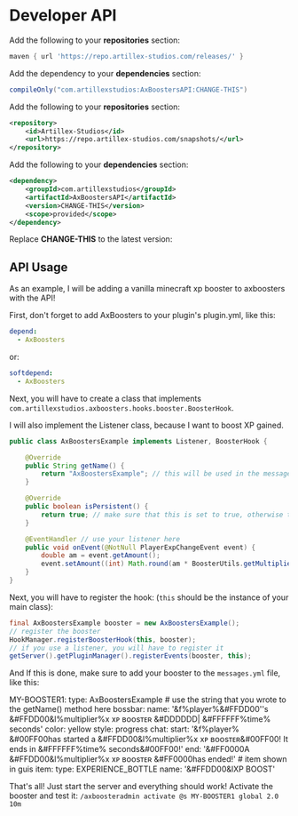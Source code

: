 # Developer API

<tabs>

<tab title="Gradle">

Add the following to your **repositories** section:
```groovy
maven { url 'https://repo.artillex-studios.com/releases/' }
```

Add the dependency to your **dependencies** section:

```groovy
compileOnly("com.artillexstudios:AxBoostersAPI:CHANGE-THIS")
```
</tab>

<tab title="Maven">

Add the following to your **repositories** section:
```xml
<repository>
    <id>Artillex-Studios</id>
    <url>https://repo.artillex-studios.com/snapshots/</url>
</repository>
```

Add the following to your **dependencies** section:

```xml
<dependency>
    <groupId>com.artillexstudios</groupId>
    <artifactId>AxBoostersAPI</artifactId>
    <version>CHANGE-THIS</version>
    <scope>provided</scope>
</dependency>
```
</tab>
</tabs>
<p>Replace <b>CHANGE-THIS</b> to the latest version: <a href="https://repo.artillex-studios.com/#/releases/com/artillexstudios/AxBoostersAPI"><img src="https://repo.artillex-studios.com/api/badge/latest/releases/com/artillexstudios/AxBoostersAPI?color=40c14a&amp;amp;name=AxBoostersAPI" alt=""/></a></p>

## API Usage

As an example, I will be adding a vanilla minecraft xp booster to axboosters with the API!

First, don't forget to add AxBoosters to your plugin's plugin.yml, like this:
```yaml
depend:
  - AxBoosters
```
or:
```yaml
softdepend:
  - AxBoosters
```

Next, you will have to create a class that implements `com.artillexstudios.axboosters.hooks.booster.BoosterHook`.

I will also implement the Listener class, because I want to boost XP gained.
```Java
public class AxBoostersExample implements Listener, BoosterHook {

    @Override
    public String getName() {
        return "AxBoostersExample"; // this will be used in the messages.yml, make sure to set it to a unique string
    }

    @Override
    public boolean isPersistent() {
        return true; // make sure that this is set to true, otherwise the hook will be unloaded on /axboosters reload
    }

    @EventHandler // use your listener here
    public void onEvent(@NotNull PlayerExpChangeEvent event) {
        double am = event.getAmount();
        event.setAmount((int) Math.round(am * BoosterUtils.getMultiplier(event.getPlayer(), getName())));
    }
}
```

Next, you will have to register the hook: (`this` should be the instance of your main class):
```Java
final AxBoostersExample booster = new AxBoostersExample();
// register the booster
HookManager.registerBoosterHook(this, booster);
// if you use a listener, you will have to register it
getServer().getPluginManager().registerEvents(booster, this);
```

And If this is done, make sure to add your booster to the `messages.yml` file, like this:

<code-block lang="yaml" ignore-vars="true">
  MY-BOOSTER1:
    type: AxBoostersExample # use the string that you wrote to the getName() method here
    bossbar:
      name: '&amp;f%player%&amp;#FFDD00''s &amp;#FFDD00&amp;l%multiplier%x xᴘ ʙᴏᴏsᴛᴇʀ &amp;#DDDDDD| &amp;#FFFFFF%time% seconds'
      color: yellow
      style: progress
    chat:
      start: '&amp;f%player% &amp;#00FF00has started a &amp;#FFDD00&amp;l%multiplier%x xᴘ ʙᴏᴏsᴛᴇʀ&amp;#00FF00! It ends in &amp;#FFFFFF%time% seconds&amp;#00FF00!'
      end: '&amp;#FF0000A &amp;#FFDD00&amp;l%multiplier%x xᴘ ʙᴏᴏsᴛᴇʀ &amp;#FF0000has ended!'
    # item shown in guis
    item:
      type: EXPERIENCE_BOTTLE
      name: '&amp;#FFDD00&amp;lXP BOOST'
</code-block>

That's all! Just start the server and everything should work! Activate the booster and test it:
`/axboosteradmin activate @s MY-BOOSTER1 global 2.0 10m`